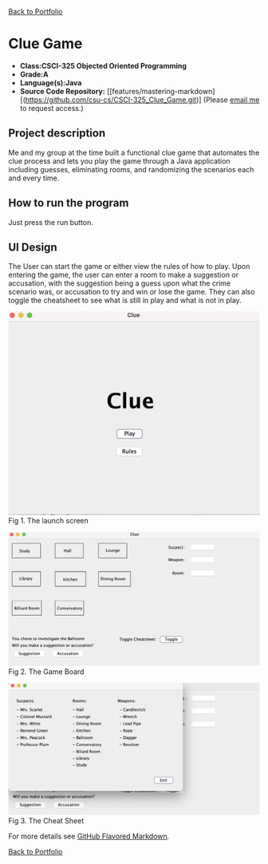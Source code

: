 [Back to Portfolio](./)

Clue Game
===============

-   **Class:CSCI-325 Objected Oriented Programming** 
-   **Grade:A** 
-   **Language(s):Java** 
-   **Source Code Repository:** [[features/mastering-markdown][(https://github.com/csu-cs/CSCI-325_Clue_Game.git)]
    (Please [email me](mailto:JABraddock@csustudent.net?subject=GitHub%20Access) to request access.)

## Project description

Me and my group at the time built a functional clue game that automates the clue process and lets you play the game through a Java application including guesses, eliminating rooms, and randomizing the scenarios each and every time.

## How to  run the program

Just press the run button.


## UI Design

The User can start the game or either view the rules of how to play. Upon entering the game, the user can enter a room to make a suggestion or accusation, with the suggestion being a guess upon what the crime scenario was, or accusation to try and win or lose the game. They can also toggle the cheatsheet to see what is still in play and what is not in play.

![screenshot](images/Clue1.png)  
Fig 1. The launch screen

![screenshot](images/Clue2.png)  
Fig 2. The Game Board

![screenshot](images/Clue3.png)  
Fig 3. The Cheat Sheet


For more details see [GitHub Flavored Markdown](https://guides.github.com/features/mastering-markdown/).

[Back to Portfolio](./)
